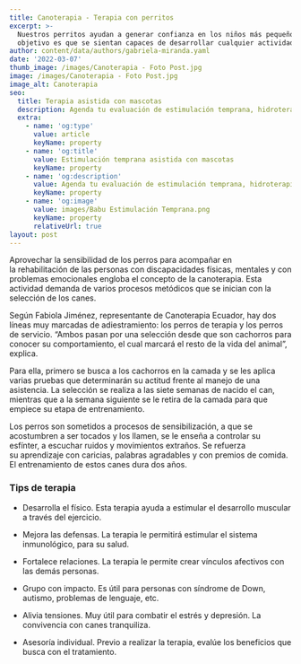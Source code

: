 ```yaml
---
title: Canoterapia - Terapia con perritos
excerpt: >-
  Nuestros perritos ayudan a generar confianza en los niños más pequeños, el
  objetivo es que se sientan capaces de desarrollar cualquier actividad.
author: content/data/authors/gabriela-miranda.yaml
date: '2022-03-07'
thumb_image: /images/Canoterapia - Foto Post.jpg
image: /images/Canoterapia - Foto Post.jpg
image_alt: Canoterapia
seo:
  title: Terapia asistida con mascotas
  description: Agenda tu evaluación de estimulación temprana, hidroterapia, baby gym, terapia del lenguaje, terapia asistida con mascotas y terapia intantil integral a domicilio.
  extra:
    - name: 'og:type'
      value: article
      keyName: property
    - name: 'og:title'
      value: Estimulación temprana asistida con mascotas
      keyName: property
    - name: 'og:description'
      value: Agenda tu evaluación de estimulación temprana, hidroterapia, baby gym, terapia del lenguaje, terapia asistida con mascotas y terapia intantil integral a domicilio.
      keyName: property
    - name: 'og:image'
      value: images/Babu Estimulación Temprana.png
      keyName: property
      relativeUrl: true
layout: post
---
```

Aprovechar la sensibilidad de los perros para acompañar en la rehabilitación de las personas con discapacidades físicas, mentales y con problemas emocionales engloba el concepto de la canoterapia. Esta actividad demanda de varios procesos metódicos que se inician con la selección de los canes.

Según Fabiola Jiménez, representante de Canoterapia Ecuador, hay dos líneas muy marcadas de adiestramiento: los perros de terapia y los perros de servicio. “Ambos pasan por una selección desde que son cachorros para conocer su comportamiento, el cual marcará el resto de la vida del animal”, explica.

Para ella, primero se busca a los cachorros en la camada y se les aplica varias pruebas que determinarán su actitud frente al manejo de una asistencia. La selección se realiza a las siete semanas de nacido el can, mientras que a la semana siguiente se le retira de la camada para que empiece su etapa de entrenamiento.

Los perros son sometidos a procesos de sensibilización, a que se acostumbren a ser tocados y los llamen, se le enseña a controlar su esfínter, a escuchar ruidos y movimientos extraños. Se refuerza su aprendizaje con caricias, palabras agradables y con premios de comida. El entrenamiento de estos canes dura dos años.

### Tips de terapia

*   Desarrolla el físico. Esta terapia ayuda a estimular el desarrollo muscular a través del ejercicio.

*   Mejora las defensas. La terapia le permitirá estimular el sistema inmunológico, para su salud.

*   Fortalece relaciones. La terapia le permite crear vínculos afectivos con las
    demás personas.

*   Grupo con impacto. Es útil para personas con síndrome de Down, autismo, problemas de lenguaje, etc.

*   Alivia tensiones. Muy útil para combatir el estrés y depresión. La convivencia con canes tranquiliza.

*   Asesoría individual. Previo a realizar la terapia, evalúe los beneficios que busca con el tratamiento.
